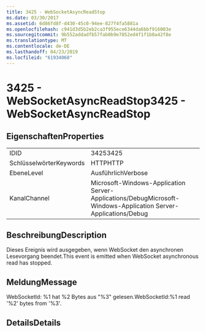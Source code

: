 ```yaml
---
title: 3425 - WebSocketAsyncReadStop
ms.date: 03/30/2017
ms.assetid: 6d86fd8f-d430-45c0-94ee-827f4fa5881a
ms.openlocfilehash: c941d3d5b2eb2ca3f955ece6344da6bbf916003e
ms.sourcegitcommit: 9b552addadfb57fab0b9e7852ed4f1f1b8a42f8e
ms.translationtype: MT
ms.contentlocale: de-DE
ms.lasthandoff: 04/23/2019
ms.locfileid: "61934068"
---
```

# <a name="3425---websocketasyncreadstop"></a><span data-ttu-id="95195-102">3425 - WebSocketAsyncReadStop</span><span class="sxs-lookup"><span data-stu-id="95195-102">3425 - WebSocketAsyncReadStop</span></span>
## <a name="properties"></a><span data-ttu-id="95195-103">Eigenschaften</span><span class="sxs-lookup"><span data-stu-id="95195-103">Properties</span></span>  
  
|||  
|-|-|  
|<span data-ttu-id="95195-104">ID</span><span class="sxs-lookup"><span data-stu-id="95195-104">ID</span></span>|<span data-ttu-id="95195-105">3425</span><span class="sxs-lookup"><span data-stu-id="95195-105">3425</span></span>|  
|<span data-ttu-id="95195-106">Schlüsselwörter</span><span class="sxs-lookup"><span data-stu-id="95195-106">Keywords</span></span>|<span data-ttu-id="95195-107">HTTP</span><span class="sxs-lookup"><span data-stu-id="95195-107">HTTP</span></span>|  
|<span data-ttu-id="95195-108">Ebene</span><span class="sxs-lookup"><span data-stu-id="95195-108">Level</span></span>|<span data-ttu-id="95195-109">Ausführlich</span><span class="sxs-lookup"><span data-stu-id="95195-109">Verbose</span></span>|  
|<span data-ttu-id="95195-110">Kanal</span><span class="sxs-lookup"><span data-stu-id="95195-110">Channel</span></span>|<span data-ttu-id="95195-111">Microsoft-Windows-Application Server-Applications/Debug</span><span class="sxs-lookup"><span data-stu-id="95195-111">Microsoft-Windows-Application Server-Applications/Debug</span></span>|  
  
## <a name="description"></a><span data-ttu-id="95195-112">Beschreibung</span><span class="sxs-lookup"><span data-stu-id="95195-112">Description</span></span>  
 <span data-ttu-id="95195-113">Dieses Ereignis wird ausgegeben, wenn WebSocket den asynchronen Lesevorgang beendet.</span><span class="sxs-lookup"><span data-stu-id="95195-113">This event is emitted when WebSocket asynchronous read has stopped.</span></span>  
  
## <a name="message"></a><span data-ttu-id="95195-114">Meldung</span><span class="sxs-lookup"><span data-stu-id="95195-114">Message</span></span>  
 <span data-ttu-id="95195-115">WebSocketId: %1 hat %2 Bytes aus "%3" gelesen.</span><span class="sxs-lookup"><span data-stu-id="95195-115">WebSocketId:%1 read '%2' bytes from '%3'.</span></span>  
  
## <a name="details"></a><span data-ttu-id="95195-116">Details</span><span class="sxs-lookup"><span data-stu-id="95195-116">Details</span></span>

